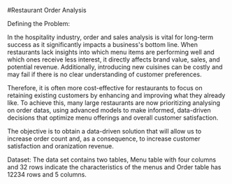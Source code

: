 #Restaurant Order Analysis

Defining the Problem:

In the hospitality industry, order and sales analysis is vital for long-term success as it significantly impacts a business's bottom line. When restaurants lack insights into which menu items are performing well and which ones receive less interest, it directly affects brand value, sales, and potential revenue. Additionally, introducing new cuisines can be costly and may fail if there is no clear understanding of customer preferences.

Therefore, it is often more cost-effective for restaurants to focus on retaining existing customers by enhancing and improving what they already like. To achieve this, many large restaurants are now prioritizing analysing on order datas, using advanced models to make informed, data-driven decisions that optimize menu offerings and overall customer satisfaction.

The objective is to obtain a data-driven solution that will allow us to increase order count and, as a consequence, to increase customer satisfaction and oranization revenue.

Dataset:
The data set contains two tables, Menu table with four columns and 32 rows indicate the characteristics of the menus and Order table has 12234 rows and 5 columns.
